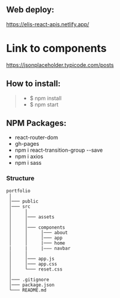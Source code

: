 ## Web deploy:
https://elis-react-apis.netlify.app/

# Link to components
https://jsonplaceholder.typicode.com/posts

## How to install:

> - $ npm install
> - $ npm start

## NPM Packages:

- react-router-dom
- gh-pages
- npm i react-transition-group --save 
- npm i axios
- npm i sass

### Structure

```
portfolio
 │
 │─── public
 │─── src
 │     │
 │     │─── assets
 │     │     
 │     │─── components
 │     │     │─── about
 │     │     │─── app
 │     │     |─── home
 |     |     |––– navbar
 │     │     
 │     │─── app.js
 │     │─── app.css
 │     └─── reset.css
 │ 
 │─── .gitignore
 │─── package.json
 └─── README.md
 
```
